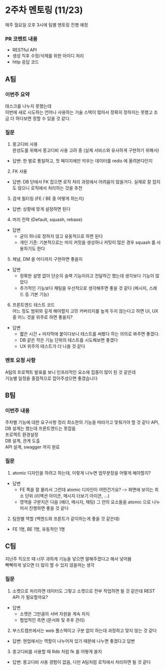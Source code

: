 # 2주차 멘토링 (11/23)
매주 월요일 오후 3시에 팀별 멘토링 진행 예정

### PR 코멘트 내용
- RESTful API
- 생성 직후 수정/삭제를 위한 아이디 처리
- http 응답 코드

## A팀
### 이번주 요약
태스크를 나누지 못했는데  
이번에 새로 시도하는 언어나 사용하는 기술 스택이 많아서 정확히 정하지는 못했고 조금 더 하다보면 정할 수 있을 것 같다.

### 질문
1. 몽고디비 사용  
완성도를 위해서 몽고디비 사용 고려 중 (실제 서비스와 유사하게 구현하기 위해서)
- 답변: 한 벌로 통일하고, 첫 페이지에만 띄우는 데이터를 redis 에 올려본다던지

2. FK 사용
- 답변: DB 단에서 FK 잡으면 로직 처리 과정에서 어려움이 많을거다. 실제로 잘 잡지도 않으니 로직에서 처리하는 것을 추천

3. 검색 필터링 (FE / BE 중 어떻게 하는지)
- 답변: 상황에 맞게 설정하면 된다

4. 머지 전략 (Default, squash, rebase)
- 답변
  - 굳이 하나로 정하지 않고 유동적으로 하면 된다
  - 개인 기준: 기본적으로는 머지 커밋을 생성하나 커밋이 많은 경우 squash 를 사용하기도 한다

5. 채널, DM 을 어디까지 구현하면 좋을지
- 답변
  - 정확한 설명 없이 단순히 슬랙 기능이라고 전달하긴 했는데 생각보다 기능이 많았다
  - 추가적인 기능보다 채팅을 우선적으로 생각해주면 좋을 것 같다 (메시지, 스레드 등 기본 기능)

6. 프론트엔드 테스트 코드  
어느 정도 범위와 깊게 해야할지 고민
커버리지를 높게 두지 않는다고 하면 UI, UX 중 어느 것을 위주로 하면 좋을지?  
- 답변
  - 짧은 시간 + 마지막에 붙이다보니 테스트를 써봤다 하는 의의로 봐주면 좋겠다.
  - DB 같은 작은 기능 단위의 테스트를 시도해보면 좋겠다
  - UX 위주의 테스트가 더 나을 것 같다

### 멘토 요청 사항
A팀의 프로젝트 발표를 보니 인프라적인 요소에 집중이 많이 된 것 같은데  
기능별 일정을 중점적으로 잡아주셨으면 좋겠습니다

## B팀
### 이번주 내용
주차별 기능에 대한 요구사항 정리
최소한의 기능을 따라가고 맞춰가야 할 것 같다
API, DB 설계는 했는데 프론트엔드는 못잡음  
프로젝트 환경설정  
DB 설계, 관계 도출  
API 설계, swagger 까지 완료  

### 질문
1. atomic 디자인을 하려고 하는데, 이렇게 나누면 업무분장을 어떻게 해야할지?
- 답변
  - FE 쪽을 잘 몰라서 그런데 atomic 디자인이 어떤건가요? -> 화면에 보이는 최소 단위 (리액션 아이콘, 메시지 더보기 아이콘, ...)
  - 영역을 구분지은 다음 (헤더, 메시지, 채팅) 그 안의 요소들을 atomic 으로 나누어서 진행하면 좋을 것 같다
2. 팀원별 역할 (백엔드와 프론트가 같이하는게 좋을 것 같은데)
- FE 1명, BE 1명, 유동적인 1명

## C팀
지난주 킥오프 때 너무 과하게 기능을 넣으면 말해주겠다고 해서 넣어봄  
빡빡하게 넣으면 더 많이 할 수 있지 않을까는 생각

### 질문
1. 소켓으로 처리하면 데이터도 그렇고 소켓으로 전부 작업하면 될 것 같은데 REST API 가 필요할까요?
- 답변
  - 소켓은 그만큼의 서버 자원을 계속 차지
  - 협업적인 측면 (문서화 및 추후 관리)
2. 부스트캠프에서는 web 풀스택이고 구분 없이 하는데 과정하고 맞지 않는 것 같다
- 답변: 현업에서는 역할이 나누어져 있기 때문에 나누면 좋겠다고 답변
3. 몽고디비를 사용할 때 Rdb 처럼 fk 를 어떻게 쓸지
- 답변: 몽고디비 사용 경험이 없음, 다만 A팀처럼 로직에서 처리하면 될 것 같다

